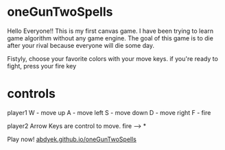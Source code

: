 # oneGunTwoSpells
Hello Everyone!!
This is my first canvas game. I have been trying to learn game algorithm without any game engine.
The goal of this game is to die after your rival because everyone will die some day.

Fistyly, choose your favorite colors with your move keys. if you're ready to fight, press your fire key

# controls
player1
W - move up
A - move left
S - move down
D - move right
F - fire

player2
Arrow Keys are control to move.
fire --> *

Play now! [abdyek.github.io/oneGunTwoSpells](https://abdyek.github.io/oneGunTwoSpells/oneGunTwoSpells)
